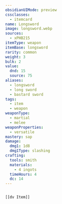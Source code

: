```yaml
---
obsidianUIMode: preview
cssclasses:
  - itemcard
name: Longsword
image: longsword.webp
sources:
  - xPHB215
itemType: weapon
itemBase: longsword
rarity: common
weight: 3
bulk: 2
value:
  dnd: 15
  source: 75
aliases:
  - longsword
  - long sword
  - bastard sword
tags:
  - item
  - weapon
weaponType:
  - martial
  - melee
weaponProperties:
  - versatile
mastery: sap
damage:
  dmg1: 1d8
  dmg1Type: slashing
crafting:
  tools: smith
  materials:
    - 4 ingots
  timeHours: 4
  dc: 14
---
```


```meta-bind-embed

[[dv Item]]

```